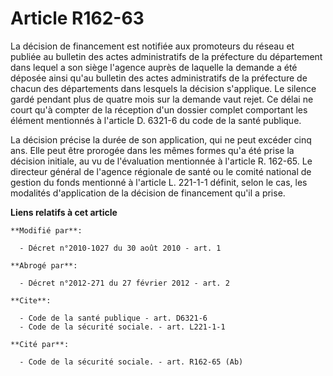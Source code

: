 # Article R162-63

La décision de financement est notifiée aux promoteurs du réseau et publiée au bulletin des actes administratifs de la
préfecture du département dans lequel a son siège l'agence auprès de laquelle la demande a été déposée ainsi qu'au bulletin
des actes administratifs de la préfecture de chacun des départements dans lesquels la décision s'applique. Le silence gardé
pendant plus de quatre mois sur la demande vaut rejet. Ce délai ne court qu'à compter de la réception d'un dossier complet
comportant les élément mentionnés à l'article D. 6321-6 du code de la santé publique. 

La décision précise la durée de son application, qui ne peut excéder cinq ans. Elle peut être prorogée dans les mêmes formes
qu'a été prise la décision initiale, au vu de l'évaluation mentionnée à l'article R. 162-65. Le directeur général de l'agence
régionale de santé ou le comité national de gestion du fonds mentionné à l'article L. 221-1-1 définit, selon le cas, les
modalités d'application de la décision de financement qu'il a prise.

**Liens relatifs à cet article**

	**Modifié par**:

	  - Décret n°2010-1027 du 30 août 2010 - art. 1

	**Abrogé par**:

	  - Décret n°2012-271 du 27 février 2012 - art. 2

	**Cite**:

	  - Code de la santé publique - art. D6321-6
	  - Code de la sécurité sociale. - art. L221-1-1

	**Cité par**:

	  - Code de la sécurité sociale. - art. R162-65 (Ab)

